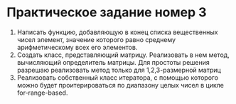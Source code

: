 # Практическое задание номер 3

1. Написать функцию, добавляющую в конец списка вещественных чисел элемент, значение которого равно среднему арифметическому всех его элементов.
2. Создать класс, представляющий матрицу. Реализовать в нем метод, вычисляющий определитель матрицы. Для простоты решения разрешаю реализовать метод только для 1,2,3-размерной матриц
3. Реализовать собственный класс итератора, с помощью которого можно будет проитерироваться по диапазону целых чисел в цикле for-range-based.